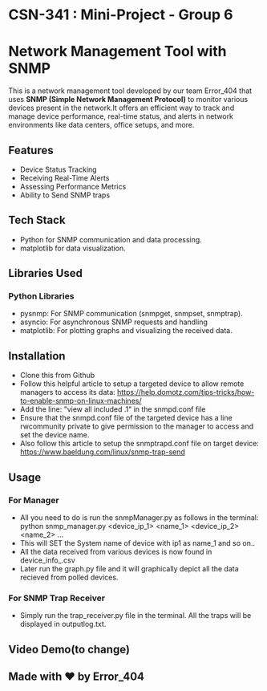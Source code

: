 # CSN-341 : Mini-Project - Group 6

# Network Management Tool with SNMP

This is a network management tool developed by our team Error_404 that uses **SNMP (Simple Network Management Protocol)** to monitor various devices present in the network.It offers an efficient way to track and manage device performance, real-time status, and alerts in network environments like data centers, office setups, and more.

## Features

- Device Status Tracking
- Receiving Real-Time Alerts
- Assessing Performance Metrics
- Ability to Send SNMP traps

## Tech Stack

- Python for SNMP communication and data processing.
- matplotlib for data visualization.

## Libraries Used 

### Python Libraries
- pysnmp: For SNMP communication (snmpget, snmpset, snmptrap).
- asyncio: For asynchronous SNMP requests and handling
- matplotlib: For plotting graphs and visualizing the received data.

## Installation
- Clone this from Github
- Follow this helpful article to setup a targeted device to allow remote managers to access its data: https://help.domotz.com/tips-tricks/how-to-enable-snmp-on-linux-machines/
- Add the line: "view all included .1" in the snmpd.conf file
- Ensure that the snmpd.conf file of the targeted device has a line rwcommunity private <ip of manager> to give permission to the manager to access and set the device name.
- Also follow this article to setup the snmptrapd.conf file on target device: https://www.baeldung.com/linux/snmp-trap-send 

## Usage
### For Manager
- All you need to do is run the snmpManager.py as follows in the terminal: python snmp_manager.py <device_ip_1> <name_1> <device_ip_2> <name_2> ...
- This will SET the System name of device with ip1 as name_1 and so on..
- All the data received from various devices is now found in device_info_<ip>.csv
- Later run the graph.py file and it will graphically depict all the data recieved from polled devices. 

### For SNMP Trap Receiver
- Simply run the trap_receiver.py file in the terminal. All the traps will be displayed in outputlog.txt.

## Video Demo(to change)

## Made with ❤️ by Error_404


